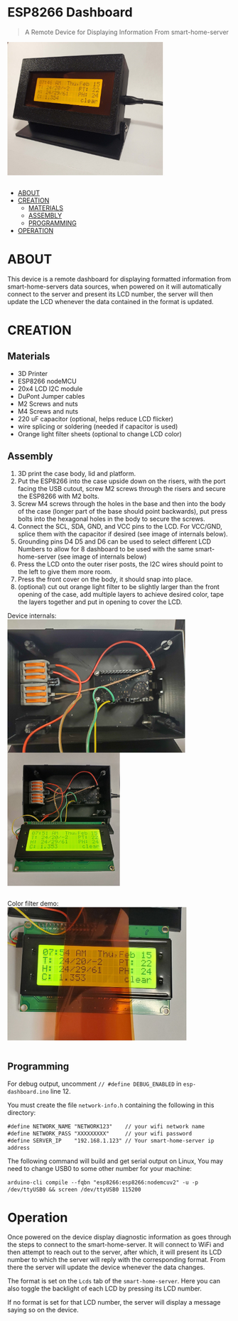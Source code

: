 # ESP8266 Dashboard
> A Remote Device for Displaying Information From smart-home-server

<img align="left" height="300" src="images/full-right.jpg">
<br clear="left"/>
<br clear="left"/>

- [ABOUT](#about)
- [CREATION](#creation)
  * [MATERIALS](#materials)
  * [ASSEMBLY](#assembly)
  * [PROGRAMMING](#programming)
- [OPERATION](#operation)


# ABOUT
This device is a remote dashboard for displaying formatted information from smart-home-servers data sources, when powered on it will automatically connect to the server and present its LCD number, the server will then update the LCD whenever the data contained in the format is updated.

# CREATION

## Materials

- 3D Printer
- ESP8266 nodeMCU
- 20x4 LCD I2C module
- DuPont Jumper cables
- M2 Screws and nuts
- M4 Screws and nuts
- 220 uF capacitor (optional, helps reduce LCD flicker)
- wire splicing or soldering (needed if capacitor is used)
- Orange light filter sheets (optional to change LCD color)

## Assembly

1) 3D print the case body, lid and platform.
2) Put the ESP8266 into the case upside down on the risers, with the port facing the USB cutout, screw M2 screws through the risers and secure the ESP8266 with M2 bolts.
3) Screw M4 screws through the holes in the base and then into the body of the case (longer part of the base should point backwards), put press bolts into the hexagonal holes in the body to secure the screws.
4) Connect the SCL, SDA, GND, and VCC pins to the LCD. For VCC/GND, splice them with the capacitor if desired (see image of internals below).
5) Grounding pins D4 D5 and D6 can be used to select different LCD Numbers to allow for 8 dashboard to be used with the same smart-home-server (see image of internals below)
6) Press the LCD onto the outer riser posts, the I2C wires should point to the left to give them more room.
7) Press the front cover on the body, it should snap into place.
8) (optional) cut out orange light filter to be slightly larger than the front opening of the case, add multiple layers to achieve desired color, tape the layers together and put in opening to cover the LCD.

Device internals:
<img align="left" height="300" src="images/internals.jpg">
<img align="left" height="300" src="images/lcd-off.jpg">
<br clear="left"/>
<br clear="left"/>

Color filter demo:
<img align="left" height="300" src="images/filter-demo.jpg">
<br clear="left"/>
<br clear="left"/>


## Programming
For debug output, uncomment `// #define DEBUG_ENABLED` in `esp-dashboard.ino` line 12.

You must create the file `network-info.h` containing the following in this directory:

```
#define NETWORK_NAME "NETWORK123"    // your wifi network name
#define NETWORK_PASS "XXXXXXXXX"     // your wifi password
#define SERVER_IP    "192.168.1.123" // Your smart-home-server ip address
```

The following command will build and get serial output on Linux, You may need to change USB0 to some other number for your machine:
```
arduino-cli compile --fqbn "esp8266:esp8266:nodemcuv2" -u -p /dev/ttyUSB0 && screen /dev/ttyUSB0 115200
```


# Operation
Once powered on the device display diagnostic information as goes through the steps to connect to the smart-home-server. It will connect to WiFi and then attempt to reach out to the server, after which, it will present its LCD number to which the server will reply with the corresponding format. From there the server will update the device whenever the data changes.

The format is set on the `Lcds` tab of the `smart-home-server`. Here you can also toggle the backlight of each LCD by pressing its LCD number.

If no format is set for that LCD number, the server will display a message saying so on the device.

